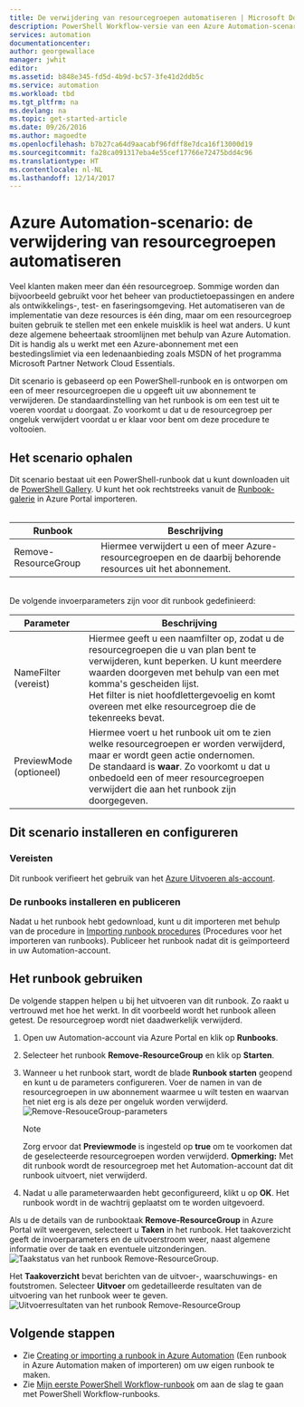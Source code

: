 ```yaml
---
title: De verwijdering van resourcegroepen automatiseren | Microsoft Docs
description: PowerShell Workflow-versie van een Azure Automation-scenario, inclusief runbooks om alle resourcegroepen in uw abonnement te verwijderen.
services: automation
documentationcenter: 
author: georgewallace
manager: jwhit
editor: 
ms.assetid: b848e345-fd5d-4b9d-bc57-3fe41d2ddb5c
ms.service: automation
ms.workload: tbd
ms.tgt_pltfrm: na
ms.devlang: na
ms.topic: get-started-article
ms.date: 09/26/2016
ms.author: magoedte
ms.openlocfilehash: b7b27ca64d9aacabf96fdff8e7dca16f13000d19
ms.sourcegitcommit: fa28ca091317eba4e55cef17766e72475bdd4c96
ms.translationtype: HT
ms.contentlocale: nl-NL
ms.lasthandoff: 12/14/2017
---
```

# <a name="azure-automation-scenario---automate-removal-of-resource-groups"></a>Azure Automation-scenario: de verwijdering van resourcegroepen automatiseren
Veel klanten maken meer dan één resourcegroep. Sommige worden dan bijvoorbeeld gebruikt voor het beheer van productietoepassingen en andere als ontwikkelings-, test- en faseringsomgeving. Het automatiseren van de implementatie van deze resources is één ding, maar om een resourcegroep buiten gebruik te stellen met een enkele muisklik is heel wat anders. U kunt deze algemene beheertaak stroomlijnen met behulp van Azure Automation. Dit is handig als u werkt met een Azure-abonnement met een bestedingslimiet via een ledenaanbieding zoals MSDN of het programma Microsoft Partner Network Cloud Essentials.

Dit scenario is gebaseerd op een PowerShell-runbook en is ontworpen om een of meer resourcegroepen die u opgeeft uit uw abonnement te verwijderen. De standaardinstelling van het runbook is om een test uit te voeren voordat u doorgaat. Zo voorkomt u dat u de resourcegroep per ongeluk verwijdert voordat u er klaar voor bent om deze procedure te voltooien.   

## <a name="getting-the-scenario"></a>Het scenario ophalen
Dit scenario bestaat uit een PowerShell-runbook dat u kunt downloaden uit de [PowerShell Gallery](https://www.powershellgallery.com/packages/Remove-ResourceGroup/1.0/DisplayScript). U kunt het ook rechtstreeks vanuit de [Runbook-galerie](automation-runbook-gallery.md) in Azure Portal importeren.<br><br>

| Runbook | Beschrijving |
| --- | --- |
| Remove-ResourceGroup |Hiermee verwijdert u een of meer Azure-resourcegroepen en de daarbij behorende resources uit het abonnement. |

<br>
De volgende invoerparameters zijn voor dit runbook gedefinieerd:

| Parameter | Beschrijving |
| --- | --- |
| NameFilter (vereist) |Hiermee geeft u een naamfilter op, zodat u de resourcegroepen die u van plan bent te verwijderen, kunt beperken. U kunt meerdere waarden doorgeven met behulp van een met komma's gescheiden lijst.<br>Het filter is niet hoofdlettergevoelig en komt overeen met elke resourcegroep die de tekenreeks bevat. |
| PreviewMode (optioneel) |Hiermee voert u het runbook uit om te zien welke resourcegroepen er worden verwijderd, maar er wordt geen actie ondernomen.<br>De standaard is **waar**. Zo voorkomt u dat u onbedoeld een of meer resourcegroepen verwijdert die aan het runbook zijn doorgegeven. |

## <a name="install-and-configure-this-scenario"></a>Dit scenario installeren en configureren
### <a name="prerequisites"></a>Vereisten
Dit runbook verifieert het gebruik van het [Azure Uitvoeren als-account](automation-sec-configure-azure-runas-account.md).    

### <a name="install-and-publish-the-runbooks"></a>De runbooks installeren en publiceren
Nadat u het runbook hebt gedownload, kunt u dit importeren met behulp van de procedure in [Importing runbook procedures](automation-creating-importing-runbook.md#importing-a-runbook-from-a-file-into-azure-automation) (Procedures voor het importeren van runbooks). Publiceer het runbook nadat dit is geïmporteerd in uw Automation-account.

## <a name="using-the-runbook"></a>Het runbook gebruiken
De volgende stappen helpen u bij het uitvoeren van dit runbook. Zo raakt u vertrouwd met hoe het werkt. In dit voorbeeld wordt het runbook alleen getest. De resourcegroep wordt niet daadwerkelijk verwijderd.  

1. Open uw Automation-account via Azure Portal en klik op **Runbooks**.
2. Selecteer het runbook **Remove-ResourceGroup** en klik op **Starten**.
3. Wanneer u het runbook start, wordt de blade **Runbook starten** geopend en kunt u de parameters configureren. Voer de namen in van de resourcegroepen in uw abonnement waarmee u wilt testen en waarvan het niet erg is als deze per ongeluk worden verwijderd.<br> ![Remove-ResouceGroup-parameters](media/automation-scenario-remove-resourcegroup/remove-resourcegroup-input-parameters.png)

   > [!NOTE]
   > Zorg ervoor dat **Previewmode** is ingesteld op **true** om te voorkomen dat de geselecteerde resourcegroepen worden verwijderd.  **Opmerking:** Met dit runbook wordt de resourcegroep met het Automation-account dat dit runbook uitvoert, niet verwijderd.  
   >
   >
4. Nadat u alle parameterwaarden hebt geconfigureerd, klikt u op **OK**. Het runbook wordt in de wachtrij geplaatst om te worden uitgevoerd.  

Als u de details van de runbooktaak **Remove-ResourceGroup** in Azure Portal wilt weergeven, selecteert u **Taken** in het runbook. Het taakoverzicht geeft de invoerparameters en de uitvoerstroom weer, naast algemene informatie over de taak en eventuele uitzonderingen.<br> ![Taakstatus van het runbook Remove-ResourceGroup](media/automation-scenario-remove-resourcegroup/remove-resourcegroup-runbook-job-status.png).

Het **Taakoverzicht** bevat berichten van de uitvoer-, waarschuwings- en foutstromen. Selecteer **Uitvoer** om gedetailleerde resultaten van de uitvoering van het runbook weer te geven.<br> ![Uitvoerresultaten van het runbook Remove-ResourceGroup](media/automation-scenario-remove-resourcegroup/remove-resourcegroup-runbook-job-output.png)

## <a name="next-steps"></a>Volgende stappen
* Zie [Creating or importing a runbook in Azure Automation](automation-creating-importing-runbook.md) (Een runbook in Azure Automation maken of importeren) om uw eigen runbook te maken.
* Zie [Mijn eerste PowerShell Workflow-runbook](automation-first-runbook-textual.md) om aan de slag te gaan met PowerShell Workflow-runbooks.
